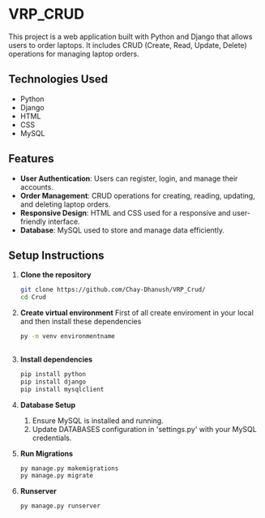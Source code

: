 # VRP_CRUD

This project is a web application built with Python and Django that allows users to order laptops. It includes CRUD (Create, Read, Update, Delete) operations for managing laptop orders.

## Technologies Used

- Python
- Django
- HTML
- CSS
- MySQL

## Features

- **User Authentication**: Users can register, login, and manage their accounts.
- **Order Management**: CRUD operations for creating, reading, updating, and deleting laptop orders.
- **Responsive Design**: HTML and CSS used for a responsive and user-friendly interface.
- **Database**: MySQL used to store and manage data efficiently.

## Setup Instructions

1. **Clone the repository**
   ```bash
   git clone https://github.com/Chay-Dhanush/VRP_Crud/
   cd Crud

2. **Create virtual environment**
   First of all create enviroment in your local and then install these dependencies
   ```bash
   py -m venv environmentname
 
3. **Install dependencies**
   ```bash
   pip install python
   pip install django
   pip install mysqlclient
   
4. **Database Setup**

   1) Ensure MySQL is installed and running.
   2) Update DATABASES configuration in 'settings.py' with your MySQL credentials.

6. **Run Migrations**
   ```bash
   py manage.py makemigrations
   py manage.py migrate

7. **Runserver**
   ```bash
   py manage.py runserver
   

